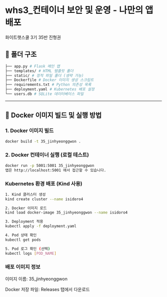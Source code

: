# whs3_컨테이너 보안 및 운영 - 나만의 앱 배포
화이트햇스쿨 3기 35반 진형권


## 📁 폴더 구조

```bash
├── app.py # Flask 메인 앱
├── templates/ # HTML 템플릿 폴더
├── static/ # 정적 파일 폴더 (생략 가능)
├── Dockerfile # Docker 이미지 생성 스크립트
├── requirements.txt # Python 의존성 목록
├── deployment.yaml # Kubernetes 배포 설정
└── users.db # SQLite 데이터베이스 파일
```

---

## 🐳 Docker 이미지 빌드 및 실행 방법

### 1. Docker 이미지 빌드

```bash
docker build -t 35_jinhyeonggwon .
```

### 2. Docker 컨테이너 실행 (로컬 테스트)
```bash
docker run -p 5001:5001 35_jinhyeonggwon
앱은 http://localhost:5001 에서 접근할 수 있습니다.
```

### Kubernetes 환경 배포 (Kind 사용)

```bash
1. Kind 클러스터 생성
kind create cluster --name isidoro4

2. Docker 이미지 로드
kind load docker-image 35_jinhyeonggwon --name isidoro4

3. Deployment 적용
kubectl apply -f deployment.yaml

4. Pod 상태 확인
kubectl get pods

5. Pod 로그 확인 (선택)
kubectl logs [POD_NAME]
```

### 배포 이미지 정보

이미지 이름: 35_jinhyeonggwon 

Docker 저장 파일: Releases 탭에서 다운로드
